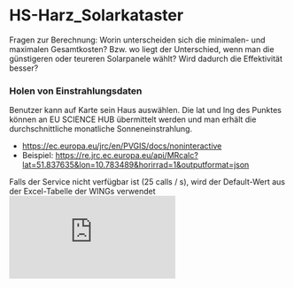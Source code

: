 # HS-Harz_Solarkataster

Fragen zur Berechnung:
Worin unterscheiden sich die minimalen- und maximalen Gesamtkosten? Bzw. wo liegt der Unterschied, wenn man die günstigeren oder teureren Solarpanele wählt? Wird dadurch die Effektivität besser?

### Holen von Einstrahlungsdaten
Benutzer kann auf Karte sein Haus auswählen. Die lat und lng des Punktes können an EU SCIENCE HUB übermittelt werden und man erhält die durchschnittliche monatliche Sonneneinstrahlung. 

- https://ec.europa.eu/jrc/en/PVGIS/docs/noninteractive
- Beispiel: https://re.jrc.ec.europa.eu/api/MRcalc?lat=51.837635&lon=10.783489&horirrad=1&outputformat=json

Falls der Service nicht verfügbar ist (25 calls / s), wird der Default-Wert aus der Excel-Tabelle der WINGs verwendet
 ![test](http://www.sciweavers.org/tex2img.php?eq=B_%7BenoetigteDachflaeche%7D%20%3D%20A_%7BnzahlBenoetigterModule%7D%20%5Ccdot%20F_%7BlaecheEinesModuls%7D&bc=White&fc=Black&im=jpg&fs=12&ff=arev&edit=0)
